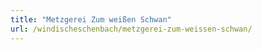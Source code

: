 ```yaml
---
title: "Metzgerei Zum weißen Schwan"
url: /windischeschenbach/metzgerei-zum-weissen-schwan/
---
```


